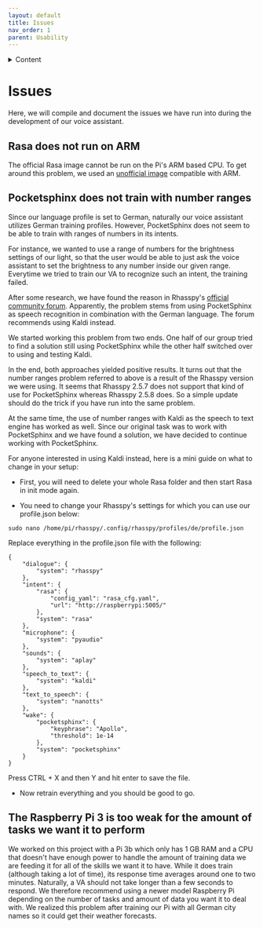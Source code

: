 ```yaml
---
layout: default
title: Issues
nav_order: 1
parent: Usability
---
```



<details close markdown="block">
  <summary>
    Content
  </summary>
  {: .text-delta }
1. TOC
{:toc}
</details>

# Issues

Here, we will compile and document the issues we have run into during the development of our voice assistant. 

## Rasa does not run on ARM

The official Rasa image cannot be run on the Pi's ARM based CPU. To get around this problem, we used an [unofficial image](https://github.com/koenvervloesem/rasa-docker-arm) compatible with ARM.

## Pocketsphinx does not train with number ranges

Since our language profile is set to German, naturally our voice assistant utilizes German training profiles. However, PocketSphinx does not seem to be able to train with ranges of numbers in its intents.

For instance, we wanted to use a range of numbers for the brightness settings of our light, so that the user would be able to just ask the voice assistant to set the brightness to any number inside our given range. Everytime we tried to train our VA to recognize such an intent, the training failed.

After some research, we have found the reason in Rhasspy's [official community forum](https://community.rhasspy.org/t/number-range-not-working/398). Apparently, the problem stems from using PocketSphinx as speech recognition in combination with the German language. The forum recommends using Kaldi instead.

We started working this problem from two ends. One half of our group tried to find a solution still using PocketSphinx while the other half switched over to using and testing Kaldi.

In the end, both approaches yielded positive results. It turns out that the number ranges problem referred to above is a result of the Rhasspy version we were using. It seems that Rhasspy 2.5.7 does not support that kind of use for PocketSphinx whereas Rhasspy 2.5.8 does. So a simple update should do the trick if you have run into the same problem.

At the same time, the use of number ranges with Kaldi as the speech to text engine has worked as well. Since our original task was to work with PocketSphinx and we have found a solution, we have decided to continue working with PocketSphinx.

For anyone interested in using Kaldi instead, here is a mini guide on what to change in your setup:

- First, you will need to delete your whole Rasa folder and then start Rasa in init mode again.

- You need to change your Rhasspy's settings for which you can use our profile.json below:

```shell
sudo nano /home/pi/rhasspy/.config/rhasspy/profiles/de/profile.json
```

Replace everything in the profile.json file with the following:

```shell
{
    "dialogue": {
        "system": "rhasspy"
    },
    "intent": {
        "rasa": {
            "config_yaml": "rasa_cfg.yaml",
            "url": "http://raspberrypi:5005/"
        },
        "system": "rasa"
    },
    "microphone": {
        "system": "pyaudio"
    },
    "sounds": {
        "system": "aplay"
    },
    "speech_to_text": {
        "system": "kaldi"
    },
    "text_to_speech": {
        "system": "nanotts"
    },
    "wake": {
        "pocketsphinx": {
            "keyphrase": "Apollo",
            "threshold": 1e-14
        },
        "system": "pocketsphinx"
    }
}
```

Press CTRL + X and then Y and hit enter to save the file.

- Now retrain everything and you should be good to go.

## The Raspberry Pi 3 is too weak for the amount of tasks we want it to perform

We worked on this project with a Pi 3b which only has 1 GB RAM and a CPU that doesn't have enough power to handle the amount of training data we are feeding it for all of the skills we want it to have. While it does train (although taking a lot of time), its response time averages around one to two minutes. Naturally, a VA should not take longer than a few seconds to respond. We therefore recommend using a newer model Raspberry Pi depending on the number of tasks and amount of data you want it to deal with. We realized this problem after training our Pi with all German city names so it could get their weather forecasts.
